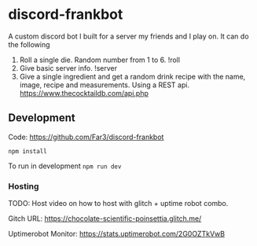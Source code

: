 # discord-frankbot

A custom discord bot I built for a server my friends and I play on. It can do the following

1. Roll a single die. Random number from 1 to 6. !roll
2. Give basic server info. !server
3. Give a single ingredient and get a random drink recipe with the name, image, recipe and measurements. Using a REST api. https://www.thecocktaildb.com/api.php




## Development
Code: https://github.com/Far3/discord-frankbot

`npm install`

To run in development
`npm run dev`

### Hosting
TODO: Host video on how to host with glitch + uptime robot combo.

Gitch URL: https://chocolate-scientific-poinsettia.glitch.me/

Uptimerobot Monitor: https://stats.uptimerobot.com/2G0OZTkVwB
